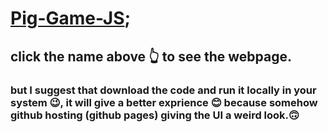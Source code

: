# [Pig-Game-JS](https://noorali-180.github.io/Pig-Game-JS/);
## click the name above 👆 to see the webpage.
### but I suggest that download the code and run it locally in your system 😉, it will give a better exprience 😊 because somehow github hosting (github pages) giving the UI a weird look.🙃
